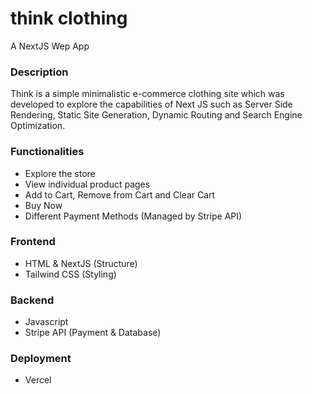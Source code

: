 # think clothing
A NextJS Wep App

### **Description**
Think is a simple minimalistic e-commerce clothing site which was developed to explore the capabilities of Next JS such as Server Side Rendering, Static Site Generation, Dynamic Routing and Search Engine Optimization.

### **Functionalities**
- Explore the store
- View individual product pages
- Add to Cart, Remove from Cart and Clear Cart
- Buy Now
- Different Payment Methods (Managed by Stripe API)

### **Frontend**
- HTML & NextJS (Structure)
- Tailwind CSS (Styling)

### **Backend**
- Javascript
- Stripe API (Payment & Database)

### **Deployment**
- Vercel
